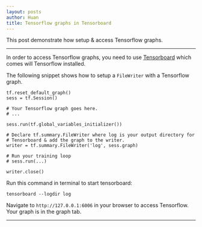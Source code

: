 ```yaml
---
layout: posts
author: Huan
title: Tensorflow graphs in Tensorboard
---
```


This post demonstrate how setup & access Tensorflow graphs.

---

In order to access Tensorflow graphs, you need to use [Tensorboard](https://www.tensorflow.org/tensorboard/r2/get_started) which comes will Tensorflow installed.

The following snippet shows how to setup a ```FileWriter``` with a Tensorflow
graph.

```
tf.reset_default_graph()
sess = tf.Session()

# Your Tensorflow graph goes here.
# ...

sess.run(tf.global_variables_initializer())

# Declare tf.summary.FileWriter where log is your output directory for
# Tensorboard & add the graph to the writer.
writer = tf.summary.FileWriter('log', sess.graph)

# Run your training loop
# sess.run(...)

writer.close()
```

Run this command in terminal to start tensorboard:
```
tensorboard --logdir log
```
Navigate to ```http://127.0.0.1:6006``` in your browser to access Tensorflow.
Your graph is in the graph tab.

---

<br>
